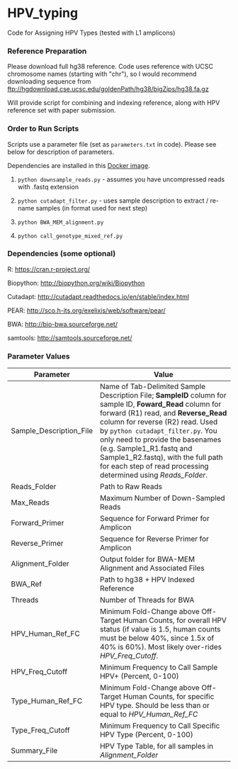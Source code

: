 # HPV_typing
Code for Assigning HPV Types (tested with L1 amplicons)

### Reference Preparation ###

Please download full hg38 reference.  Code uses reference with UCSC chromosome names (starting with "chr"), so I would recommend downloading sequence from ftp://hgdownload.cse.ucsc.edu/goldenPath/hg38/bigZips/hg38.fa.gz

Will provide script for combining and indexing reference, along with HPV reference set with paper submission.

### Order to Run Scripts ###

Scripts use a parameter file (set as `parameters.txt` in code).  Please see below for description of parameters.

Dependencies are installed in this [Docker image](https://hub.docker.com/r/cwarden45/hpv-project/).

1) `python downsample_reads.py` - assumes you have uncompressed reads with .fastq extension

2) `python cutadapt_filter.py` - uses sample description to extract / re-name samples (in format used for next step)

3) `python BWA_MEM_alignment.py`

4) `python call_genotype_mixed_ref.py`

### Dependencies (some optional) ###

R: https://cran.r-project.org/

Biopython: http://biopython.org/wiki/Biopython

Cutadapt: http://cutadapt.readthedocs.io/en/stable/index.html

PEAR: http://sco.h-its.org/exelixis/web/software/pear/

BWA: http://bio-bwa.sourceforge.net/

samtools: http://samtools.sourceforge.net/


### Parameter Values ###
| Parameter | Value|
|---|---|
|Sample_Description_File|Name of Tab-Delimited Sample Description File; **SampleID** column for sample ID, **Foward_Read** column for forward (R1) read, and **Reverse_Read** column for reverse (R2) read.  Used by `python cutadapt_filter.py`.  You only need to provide the basenames (e.g. Sample1_R1.fastq and Sample1_R2.fastq), with the full path for each step of read processing determined using *Reads_Folder*.|
|Reads_Folder|Path to Raw Reads|
|Max_Reads|Maximum Number of Down-Sampled Reads|
|Forward_Primer|Sequence for Forward Primer for Amplicon|
|Reverse_Primer|Sequence for Reverse Primer for Amplicon|
|Alignment_Folder|Output folder for BWA-MEM Alignment and Associated Files|
|BWA_Ref|Path to hg38 + HPV Indexed Reference|
|Threads|Number of Threads for BWA|
|HPV_Human_Ref_FC|Minimum Fold-Change above Off-Target Human Counts, for overall HPV status (if value is 1.5, human counts must be below 40%, since 1.5x of 40% is 60%).  Most likely over-rides *HPV_Freq_Cutoff*.|
|HPV_Freq_Cutoff|Minimum Frequency to Call Sample HPV+ (Percent, 0-100)|
|Type_Human_Ref_FC|Minimum Fold-Change above Off-Target Human Counts, for specific HPV type.  Should be less than or equal to *HPV_Human_Ref_FC*|
|Type_Freq_Cutoff|Minimum Frequency to Call Specific HPV Type (Percent, 0-100)|
|Summary_File|HPV Type Table, for all samples in *Alignment_Folder*|
